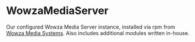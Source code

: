 WowzaMediaServer
================

Our configured Wowza Media Server instance, installed via rpm from [Wowza Media Systems](http://www.wowza.com/).
Also includes additional modules written in-house.


